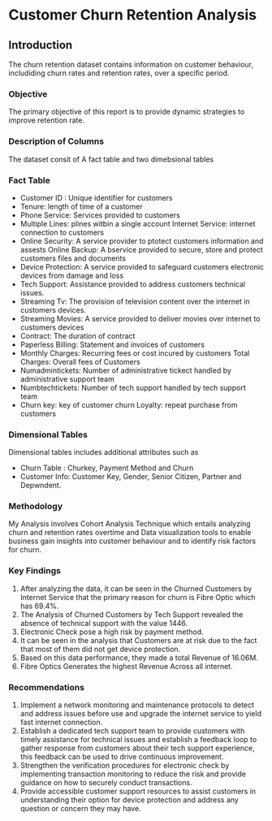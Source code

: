 # Customer Churn Retention Analysis
## Introduction
The churn retention dataset contains information on customer behaviour, includiding churn rates and retention rates, over a specific period.
### Objective
The primary objective of this report is to provide dynamic strategies to improve retention rate.


### Description of Columns
The dataset consit of A fact table and two dimebsional tables
### Fact Table
- Customer ID : Unique identifier for customers
- Tenure: length of time of a customer
- Phone Service:  Services provided to customers
- Multiple Lines: plines witbin a single account
Internet Service: internet connection to customers
- Online Security: A service provider to ptotect customers information and assests
Online Backup:  A bservice provided to secure, store and protect customers files and documents
- Device Protection: A service provided to safeguard customers electronic devices from damage and loss
- Tech Support: Assistance provided to address customers technical issues.
- Streaming Tv: The provision of television content over the internet in customers devices.
- Streaming Movies: A service provided to deliver movies over internet to customers devices
- Contract: The duration of contract
- Paperless Billing: Statement and invoices of customers
- Monthly Charges: Recurring fees or cost incured by customers
Total Charges: Overall fees of Customers
- Numadmintickets: Number of administrative tickect handled by administrative support team
- Numbtechtickets: Number of tech support handled by tech support team
- Churn key: key of customer churn
Loyalty: repeat purchase from customers
### Dimensional Tables
Dimensional tables includes additional attributes such as

- Churn Table : Churkey, Payment Method and Churn
- Customer Info: Customer Key, Gender, Senior Citizen, Partner and Depwndent.


### Methodology
My Analysis involves Cohort Analysis Technique which entails  analyzing churn and retention rates overtime and Data visualization tools to enable business gain insights into customer behaviour and to identify risk factors for churn.


### Key Findings 

1. After analyzing the data, it can be seen in the Churned Customers by Internet Service that the primary reason for churn is Fibre Optic which has 69.4%.
2. The Analysis of Churned Customers by Tech Support revealed the absence of technical support with the value 1446.
3. Electronic Check  pose a high risk by payment method.
4. It can be seen in the analysis that Customers are at risk due to the fact that most of them did not get device protection.
5. Based on this data performance, they made a total Revenue of 16.06M.
6. Fibre Optics Generates the highest Revenue Across all internet.


### Recommendations
1.	Implement a network monitoring and maintenance protocols to detect and address issues before use and upgrade the internet service to yield fast internet connection.
2. Establish a dedicated tech support team to provide customers with timely assistance for technical issues and establish a feedback loop to gather response from customers about their tech support experience, this feedback can be used to drive continuous improvement.
3. Strengthen the verification procedures for electronic check by implementing transaction monitoring to reduce the risk  and provide guidance on how to securely conduct transactions.
4. Provide accessible customer support resources to assist customers in understanding their option for device protection and address any question or concern they may have.



